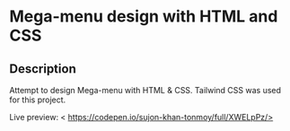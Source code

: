 # Mega-menu design with HTML and CSS

## Description

Attempt to design Mega-menu with HTML & CSS. Tailwind CSS was used for this project.

Live preview: < https://codepen.io/sujon-khan-tonmoy/full/XWELpPz/>